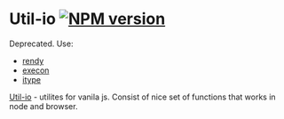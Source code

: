 # Util-io [![NPM version][NPMIMGURL]][NPMURL]
[NPMIMGURL]:                https://badge.fury.io/js/util-io.png
[NPM_INFO_IMG]:             https://nodei.co/npm/util-io.png?downloads=true&&stars
[NPMURL]:                   https://npmjs.org/package/util-io "npm"

Deprecated. Use:
- [rendy](https://github.com/coderaiser/rendy "Rendy")
- [execon](https://github.com/coderaiser/execon "Execon")
- [itype](https://github.com/coderaiser/itype "iType")

[Util-io](http://coderaiser.github.io/util-io "Util-io") - utilites for vanila js. Consist of nice set of functions that works in node and browser.

